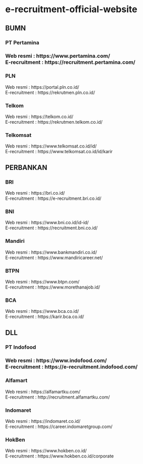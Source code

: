 <h1>e-recruitment-official-website</h1>

<h2>BUMN</h2>
<h3>PT Pertamina<h3>
<p>Web resmi : https://www.pertamina.com/ <br>
  E-recruitment : https://recruitment.pertamina.com/</p>

<h3>PLN</h3>
<p>Web resmi : https://portal.pln.co.id/ <br>
E-recruitment : https://rekrutmen.pln.co.id/</p>

<h3>Telkom</h3>
<p>Web resmi : https://telkom.co.id/ <br>
E-recruitment : https://rekrutmen.telkom.co.id/</p>

<h3>Telkomsat</h3>
<p>Web resmi : https://www.telkomsat.co.id/id/ <br>
E-recruitment : https://www.telkomsat.co.id/id/karir</p>

<h2>PERBANKAN</h2>
<h3>BRI</h3>
<p>Web resmi : https://bri.co.id/ <br>
E-recruitment : https://e-recruitment.bri.co.id/</p>

<h3>BNI</h3>
<p>Web resmi : https://www.bni.co.id/id-id/ <br>
E-recruitment : https://recruitment.bni.co.id/</p>

<h3>Mandiri</h3>
<p>Web resmi : https://www.bankmandiri.co.id/ <br>
E-recruitment : https://www.mandiricareer.net/</p>

<h3>BTPN</h3>
<p>Web resmi : https://www.btpn.com/ <br>
E-recruitment : https://www.morethanajob.id/</p>

<h3>BCA</h3>
<p>Web resmi : https://www.bca.co.id/ <br>
E-recruitment : https://karir.bca.co.id/</p>

<h2>DLL</h2>
<h3>PT Indofood<h3>
<p>Web resmi : https://www.indofood.com/ <br>
  E-recruitment : https://e-recruitment.indofood.com/</p>

<h3>Alfamart</h3>
<p>Web resmi : https://alfamartku.com/ <br>
E-recruitment : http://recruitment.alfamartku.com/</p>

<h3>Indomaret</h3>
<p>Web resmi : https://indomaret.co.id/ <br>
E-recruitment : https://career.indomaretgroup.com/</p>

<h3>HokBen</h3>
<p>Web resmi : https://www.hokben.co.id/ <br>
E-recruitment : https://www.hokben.co.id/corporate</p>

